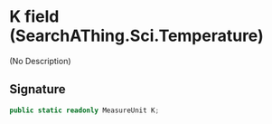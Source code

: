 # K field (SearchAThing.Sci.Temperature)
(No Description)

## Signature
```csharp
public static readonly MeasureUnit K;
```
